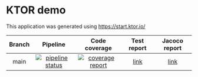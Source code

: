 # KTOR demo

This application was generated using https://start.ktor.io/

| Branch |                                                                               Pipeline                                                                               |                                                                            Code coverage                                                                             |                                     Test report                                     |                                    Jacoco report                                    |
|:------:|:--------------------------------------------------------------------------------------------------------------------------------------------------------------------:|:--------------------------------------------------------------------------------------------------------------------------------------------------------------------:|:-----------------------------------------------------------------------------------:|:-----------------------------------------------------------------------------------:|
|  main  | [![pipeline status](https://gitlab.com/ShowMeYourCodeYouTube/ktor-demo/badges/main/pipeline.svg)](https://gitlab.com/ShowMeYourCodeYouTube/ktor-demo/-/commits/main) | [![coverage report](https://gitlab.com/ShowMeYourCodeYouTube/ktor-demo/badges/main/coverage.svg)](https://gitlab.com/ShowMeYourCodeYouTube/ktor-demo/-/commits/main) | [link](https://gitlab.com/ShowMeYourCodeYouTube/ktor-demo/gradle-report/index.html) | [link](https://gitlab.com/ShowMeYourCodeYouTube/ktor-demo/jacoco-report/index.html) |
